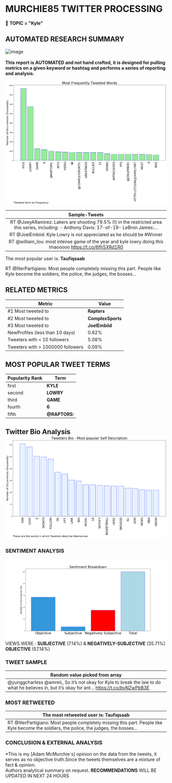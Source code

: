 # MURCHIE85 TWITTER PROCESSING 
&#x1F34E; **TOPIC = "Kyle"**

## AUTOMATED RESEARCH SUMMARY

![image](https://marketingplatform.google.com/about/static/images/gmp/analytics-smb-benefit.jpg)
<br></br>
<b> This report is AUTOMATED and not hand crafted, it is designed for pulling metrics on a given keyword or hashtag and performs a series of reporting and analysis.</b>



![image](TWEETS.png)



|                **Sample-Tweets**        |
| :-------------: |
| RT @JoeyARamirez: Lakers are shooting 79.5% (!) in the restricted area this series, including: - Anthony Davis: 17-of-19- LeBron James:… |
| RT @JoelEmbiid: Kyle Lowry is not appreciated as he should be #Winner |
| RT @william_lou: most intense game of the year and kyle lowry doing this lmaooooo https://t.co/6fh5XRd1R0 |

The most popular user is: **Taufiqsaab**
<div class="alert alert-block alert-danger"> RT @IllerPartigiano: Most people completely missing this part. People like Kyle become the soldiers, the police, the judges, the bosses...</div>

## RELATED METRICS<br>
| Metric | Value |
| ------------- | ------------- |
| #1 Most tweeted to  | **Raptors** |
| #2 Most tweeted to  | **ComplexSports** |
| #3 Most tweeted to  | **JoelEmbiid** |
| NewProfiles (less than 10 days) | 0.82%  |
| Tweeters with < 10 followers  | 5.08%|
| Tweeters with > 1000000 followers  | 0.09%  |



## MOST POPULAR TWEET TERMS 


| Popularity Rank  | Term |
| ------------- | ------------- |
| first  | **KYLE**  |
| second  | **LOWRY**  |
| third  | **GAME** |
| fourth  | **6**  |
| fifth  | **@RAPTORS:**  |


## Twitter Bio Analysis![image](BIO.png)
### SENTIMENT ANALYSIS
![image](sentiment.png)
VIEWS WERE : **SUBJECTIVE**  (7.14%) & **NEGATIVELY-SUBJECTIVE** (35.71%) **OBJECTIVE** (57.14%)

### TWEET SAMPLE 
| Random value picked from array |
| ------------- |
|@yunggcharless @amreii_ So it’s not okay for Kyle to break the law to do what he believes in, but it’s okay for ant… https://t.co/bvNZwPbB3E |

### MOST RETWEETED 

| The most retweeted user is: **Taufiqsaab**  |
| ------------- |
| RT @IllerPartigiano: Most people completely missing this part. People like Kyle become the soldiers, the police, the judges, the bosses... |

### CONCLUSION & EXTERNAL ANALYSIS

*This is my [Adam McMurchie`s] opinion on the data from the tweets, it serves as no objective truth.Since the tweets themselves are a mixture of fact & opinion.<br>
Authors analytical summary on request.
**RECOMMENDATIONS** WILL BE UPDATED IN NEXT  24 HOURS <br>
